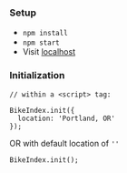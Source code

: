 ### Setup

* `npm install`
* `npm start`
*  Visit [localhost](http://localhost:8080/)

### Initialization

```
// within a <script> tag:

BikeIndex.init({
  location: 'Portland, OR'
});
```

OR with default location of `''`

```
BikeIndex.init();
```